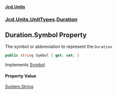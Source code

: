 #### [Jcd.Units](index.md 'index')
### [Jcd.Units.UnitTypes](Jcd.Units.UnitTypes.md 'Jcd.Units.UnitTypes').[Duration](Jcd.Units.UnitTypes.Duration.md 'Jcd.Units.UnitTypes.Duration')

## Duration.Symbol Property

The symbol or abbreviation to represent the `Duration`

```csharp
public string Symbol { get; set; }
```

Implements [Symbol](https://docs.microsoft.com/en-us/dotnet/api/Jcd.Units.IUnitOfMeasure-1.Symbol 'Jcd.Units.IUnitOfMeasure`1.Symbol')

#### Property Value
[System.String](https://docs.microsoft.com/en-us/dotnet/api/System.String 'System.String')